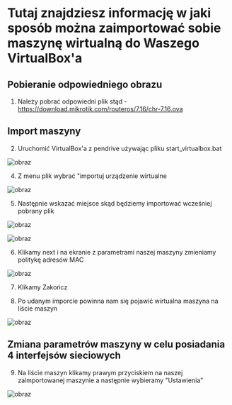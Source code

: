 # Tutaj znajdziesz informację w jaki sposób można zaimportować sobie maszynę wirtualną do Waszego VirtualBox'a

## Pobieranie odpowiedniego obrazu
1. Należy pobrać odpowiedni plik stąd - https://download.mikrotik.com/routeros/7.16/chr-7.16.ova

## Import maszyny
2. Uruchomić VirtualBox'a z pendrive używając pliku start_virtualbox.bat

![obraz](https://github.com/user-attachments/assets/32fb13ba-d939-4104-a501-e3ca07b0d314)

4. Z menu plik wybrać "importuj urządzenie wirtualne

![obraz](https://github.com/user-attachments/assets/d1031750-cdd7-422c-a2d2-4bb196e03061)

5. Następnie wskazać miejsce skąd będziemy importować wcześniej pobrany plik

![obraz](https://github.com/user-attachments/assets/e29fd63d-01ff-46f6-8c76-e38692121888)

![obraz](https://github.com/user-attachments/assets/1eb33653-b24b-485d-b86a-973ab3feea54)

6. Klikamy next i na ekranie z parametrami naszej maszyny zmieniamy politykę adresów MAC

![obraz](https://github.com/user-attachments/assets/07be522c-b4e6-483e-8614-f9eb446a375f)

7. Klikamy Zakończ

8. Po udanym imporcie powinna nam się pojawić wirtualna maszyna na liście maszyn

![obraz](https://github.com/user-attachments/assets/8a7573d3-188e-4004-bfae-88a47235edab)

## Zmiana parametrów maszyny w celu posiadania 4 interfejsów sieciowych

9. Na liście maszyn klikamy prawym przyciskiem na naszej zaimportowanej maszynie a następnie wybieramy "Ustawienia"

![obraz](https://github.com/user-attachments/assets/7c680d26-1ac3-43dc-9108-65feee67c3b3)








